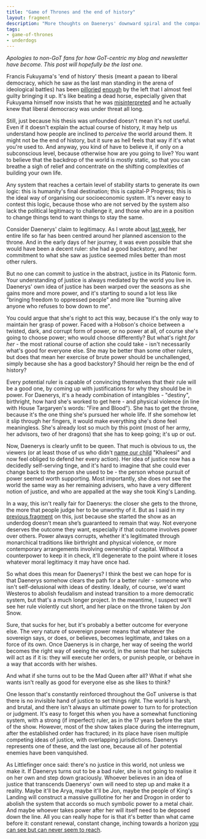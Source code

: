```yaml
---
title: "Game of Thrones and the end of history"
layout: fragment
description: "More thoughts on Daenerys' downward spiral and the comparisons one could make to today's ruling class."
tags:
- game-of-thrones
- underdogs
---
```


_Apologies to non-GoT fans for how GoT-centric my blog and newsletter have become. This post will hopefully be the last one._

Francis Fukuyama's 'end of history' thesis (meant a paean to liberal democracy, which he saw as the last man standing in the arena of ideological battles) has been [pilloried](https://newleftreview.org/issues/I202/articles/joseph-mccarney-shaping-ends-reflections-on-fukuyama) [enough](https://www.dissentmagazine.org/article/capitalism-has-not-won-socialism-is-not-dead) by the left that I almost feel guilty bringing it up. It's like beating a dead horse, especially given that Fukuyama himself now insists that he was [misinterpreted](https://www.newstatesman.com/culture/observations/2018/10/francis-fukuyama-interview-socialism-ought-come-back) and he actually knew that liberal democracy was under threat all long.

Still, just because his thesis was unfounded doesn't mean it's not useful. Even if it doesn't explain the actual course of history, it may help us understand how people are inclined to _perceive_ the world around them. It might not be the end of history, but it sure as hell feels that way if it's what you're used to. And anyway, you kind of have to believe it, if only on a subconscious level, because otherwise how are you going to live? You want to believe that the backdrop of the world is mostly static, so that you can breathe a sigh of relief and concentrate on the shifting complexities of building your own life.

Any system that reaches a certain level of stability starts to generate its own logic: this is humanity's final destination; this is capital-P Progress; this is the ideal way of organising our socioeconomic system. It's never easy to contest this logic, because those who are not served by the system also lack the political legitimacy to challenge it, and those who are in a position to change things tend to want things to stay the same.

Consider Daenerys' claim to legitimacy. As I wrote about [last week](/posts/fragments-127), her entire life so far has been centred around her planned ascension to the throne. And in the early days of her journey, it was even possible that she would have been a decent ruler: she had a good backstory, and her commitment to what she saw as justice seemed miles better than most other rulers.

But no one can commit to justice in the abstract, justice in its Platonic form. Your understanding of justice is always mediated by the world you live in. Daenerys' own idea of justice has been warped over the seasons as she gains more and more power, and it's starting to sound a lot less like "bringing freedom to oppressed people" and more like "burning alive anyone who refuses to bow down to me".

You could argue that she's right to act this way, because it's the only way to maintain her grasp of power. Faced with a Hobson's choice between a twisted, dark, and corrupt form of power, or no power at all, of course she's going to choose power; who would choose differently? But what's right _for her_ - the most rational course of action she could take - isn't necessarily what's good for everyone else. She may be better than some other rulers, but does that mean her exercise of brute power should be unchallenged, simply because she has a good backstory? Should her reign be the end of history?

Every potential ruler is capable of convincing themselves that their rule will be a good one, by coming up with justifications for why they should be in power. For Daenerys, it's a heady combination of intangibles - "destiny", birthright, how hard she's worked to get here - and physical violence (in line with House Targaryen's words: "Fire and Blood"). She has to get the throne, because it's the one thing she's pursued her whole life. If she somehow let it slip through her fingers, it would make everything she's done feel meaningless. She's already lost so much by this point (most of her army, her advisors, two of her dragons) that she has to keep going; it's up or out.

Now, Daenerys is clearly unfit to be queen. That much is obvious to us, the viewers (or at least those of us who didn't [name our child](https://www.thecut.com/2019/05/game-of-thrones-mom-who-named-her-baby-khaleesi.html) "Khaleesi" and now feel obliged to defend her every action). Her idea of justice now has a decidedly self-serving tinge, and it's hard to imagine that she could ever change back to the person she used to be - the person whose pursuit of power seemed worth supporting. Most importantly, she does not see the world the same way as her remaining advisers, who have a very different notion of justice, and who are appalled at the way she took King's Landing.

In a way, this isn't really fair for Daenerys: the closer she gets to the throne, the more that people judge her to be unworthy of it. But as I said in my [previous fragment](/posts/fragments-127) on this, just because she started the show as an underdog doesn’t mean she’s guaranteed to remain that way. Not everyone deserves the outcome they want, especially if that outcome involves power over others. Power always corrupts, whether it's legitimated through monarchical traditions like birthright and physical violence, or more contemporary arrangements involving ownership of capital. Without a counterpower to keep it in check, it'll degenerate to the point where it loses whatever moral legitimacy it may have once had.

So what does this mean for Daenerys? I think the best we can hope for is that Daenerys somehow clears the path for a better ruler - someone who isn't self-delusional with ideas of destiny. Ideally, of course, we'd want Westeros to abolish feudalism and instead transition to a more democratic system, but that's a much longer project. In the meantime, I suspect we'll see her rule violently cut short, and her place on the throne taken by Jon Snow.

Sure, that sucks for her, but it's probably a better outcome for everyone else. The very nature of sovereign power means that whatever the sovereign says, or does, or believes, becomes legitimate, and takes on a force of its own. Once Daenerys is in charge, her way of seeing the world becomes the right way of seeing the world, in the sense that her subjects will act as if it is: they will execute her orders, or punish people, or behave in a way that accords with her wishes.

And what if she turns out to be the Mad Queen after all? What if what she wants isn't really as good for everyone else as she likes to think?

One lesson that's constantly reinforced throughout the GoT universe is that there is no invisible hand of justice to set things right. The world is harsh, and brutal, and there isn't always an ultimate power to turn to for protection or judgment. It's easy to forget this when you have a somewhat functioning system, with a strong (if imperfect) ruler, as in the 17 years before the start of the show. However, most of the show takes place during the interregnum, after the established order has fractured; in its place have risen multiple competing ideas of justice, with overlapping jurisdictions. Daenerys represents one of these, and the last one, because all of her potential enemies have been vanquished.

As Littlefinger once said: there's no justice in this world, not unless we make it. If Daenerys turns out to be a bad ruler, she is not going to realise it on her own and step down graciously. Whoever believes in an idea of justice that transcends Daenerys' own will need to step up and make it a reality. Maybe it'll be Arya, maybe it'll be Jon, maybe the people of King's Landing will construct a massive guillotine for her and Drogon in order to abolish the system that accords so much symbolic power to a metal chair. And maybe whoever takes power after her will itself need to be deposed down the line. All you can really hope for is that it's better than what came before it: constant renewal, constant change, inching towards a horizon [you can see but can never seem to reach](/posts/fragments-39).
